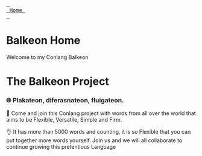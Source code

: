 [<kbd> <br> Home <br> </kbd>][Home]

[Home]: https://metroman.me/en

# Balkeon Home

Welcome to my Conlang Balkeon

# The Balkeon Project

### 🌐 Plakateon, diferasnateon, fluigateon. 

🎉 Come and join this Conlang project with words from all over the world that aims to be Flexible, Versatile, Simple and Firm.

👌 It has more than 5000 words and counting, it is so Flexible that you can put together more words yourself. Join us and we will all collaborate to continue growing this pretentious Language
